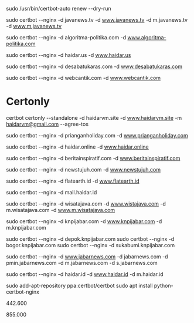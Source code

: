 sudo /usr/bin/certbot-auto renew --dry-run


sudo certbot --nginx -d javanews.tv -d www.javanews.tv -d m.javanews.tv -d www.m.javanews.tv

sudo certbot --nginx -d algoritma-politika.com -d www.algoritma-politika.com 

sudo certbot --nginx -d haidar.us -d www.haidar.us

sudo certbot --nginx -d desabatukaras.com -d www.desabatukaras.com

sudo certbot --nginx -d webcantik.com -d www.webcantik.com

# Certonly


certbot certonly --standalone -d haidarvm.site -d www.haidarvm.site -m haidarvm@gmail.com --agree-tos


sudo certbot --nginx -d prianganholiday.com -d www.prianganholiday.com


sudo certbot --nginx -d haidar.online -d www.haidar.online

sudo certbot --nginx -d beritainspiratif.com -d www.beritainspiratif.com

sudo certbot --nginx -d newstujuh.com -d www.newstujuh.com

sudo certbot --nginx -d flatearth.id -d www.flatearth.id

sudo certbot --nginx -d mail.haidar.id 

sudo certbot --nginx -d wisatajava.com -d www.wistajava.com -d m.wisatajava.com -d www.m.wisatajava.com


sudo certbot --nginx -d knpijabar.com -d www.knpijabar.com -d m.knpijabar.com 

sudo certbot --nginx -d depok.knpijabar.com
sudo certbot --nginx -d bogor.knpijabar.com
sudo certbot --nginx -d sukabumi.knpijabar.com


sudo certbot --nginx -d www.jabarnews.com -d jabarnews.com -d pmin.jabarnews.com -d m.jabarnews.com -d s.jabarnews.com  

sudo certbot --nginx -d haidar.id -d www.haidar.id -d m.haidar.id 


sudo add-apt-repository ppa:certbot/certbot
sudo apt install python-certbot-nginx


442.600

855.000
